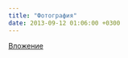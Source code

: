 ```yaml
---
title: "Фотография"
date: 2013-09-12 01:06:00 +0300
---
```



[Вложение](/assets/vk_photos/1/oDT1mCDg7gQ.jpg)
